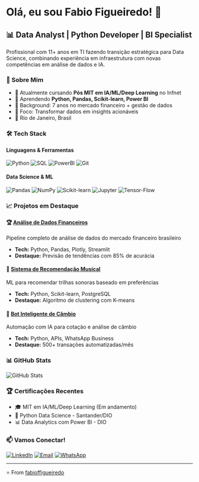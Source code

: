# Olá, eu sou Fabio Figueiredo! 👋

## 📊 Data Analyst | Python Developer | BI Specialist

Profissional com 11+ anos em TI fazendo transição estratégica para Data Science, 
combinando experiência em infraestrutura com novas competências em análise de dados e IA.

### 🎯 Sobre Mim
- 🔭 Atualmente cursando **Pós MIT em IA/ML/Deep Learning** no Infnet
- 🌱 Aprendendo **Python, Pandas, Scikit-learn, Power BI**
- 💼 Background: 7 anos no mercado financeiro + gestão de dados
- 🚀 Foco: Transformar dados em insights acionáveis
- 📍 Rio de Janeiro, Brasil

### 🛠️ Tech Stack

#### Linguagens & Ferramentas
![Python](https://img.shields.io/badge/-Python-3776AB?style=flat-square&logo=Python&logoColor=white)
![SQL](https://img.shields.io/badge/-SQL-4479A1?style=flat-square&logo=MySQL&logoColor=white)
![PowerBI](https://img.shields.io/badge/-PowerBI-F2C811?style=flat-square&logo=Power-BI&logoColor=black)
![Git](https://img.shields.io/badge/-Git-F05032?style=flat-square&logo=git&logoColor=white)

#### Data Science & ML
![Pandas](https://img.shields.io/badge/-Pandas-150458?style=flat-square&logo=pandas&logoColor=white)
![NumPy](https://img.shields.io/badge/-NumPy-013243?style=flat-square&logo=numpy&logoColor=white)
![Scikit-learn](https://img.shields.io/badge/-Scikit--learn-F7931E?style=flat-square&logo=scikit-learn&logoColor=white)
![Jupyter](https://img.shields.io/badge/-Jupyter-F37626?style=flat-square&logo=Jupyter&logoColor=white)
![Tensor-Flow](https://img.shields.io/badge/-tensor--flow-F37626?style=flat-square&logo=Jupyter&logoColor=white)

### 📈 Projetos em Destaque

#### 🏆 [Análise de Dados Financeiros](link-do-repo)
Pipeline completo de análise de dados do mercado financeiro brasileiro
- **Tech:** Python, Pandas, Plotly, Streamlit
- **Destaque:** Previsão de tendências com 85% de acurácia

#### 🎵 [Sistema de Recomendação Musical](link-do-repo)
ML para recomendar trilhas sonoras baseado em preferências
- **Tech:** Python, Scikit-learn, PostgreSQL
- **Destaque:** Algoritmo de clustering com K-means

#### 💱 [Bot Inteligente de Câmbio](link-do-repo)
Automação com IA para cotação e análise de câmbio
- **Tech:** Python, APIs, WhatsApp Business
- **Destaque:** 500+ transações automatizadas/mês

### 📊 GitHub Stats

![GitHub Stats](https://github-readme-stats.vercel.app/api?username=fabioffigueiredo&show_icons=true&theme=dracula)

### 🏆 Certificações Recentes
- 🎓 MIT em IA/ML/Deep Learning (Em andamento)
- 📜 Python Data Science - Santander/DIO
- 📊 Data Analytics com Power BI - DIO

### 📫 Vamos Conectar!
[![LinkedIn](https://img.shields.io/badge/-LinkedIn-0077B5?style=flat-square&logo=LinkedIn&logoColor=white)](https://www.linkedin.com/in/fabio-ffigueiredo)
[![Email](https://img.shields.io/badge/-Email-D14836?style=flat-square&logo=Gmail&logoColor=white)](mailto:fabioinformacao@gmail.com)
[![WhatsApp](https://img.shields.io/badge/-WhatsApp-25D366?style=flat-square&logo=WhatsApp&logoColor=white)](https://wa.me/5521964641561)

---
⭐️ From [fabioffigueiredo](https://github.com/fabioffigueiredo)
